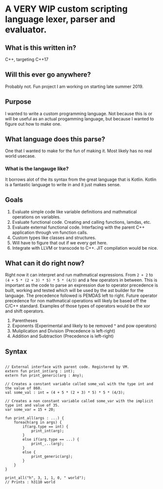 # A VERY WIP custom scripting language lexer, parser and evaluator.
## What is this written in?
C++, targeting C++17
## Will this ever go anywhere?
Probably not. Fun project I am working on starting late summer 2019.
## Purpose
I wanted to write a custom programming language. Not because this is or will be useful as an actual progamming language, but because I wanted to figure out how to make one.


## What language does this parse?
One that I wanted to make for the fun of making it.  Most likely has no real world usecase.
### What is the langauge like?
It borrows alot of the its syntax from the great language that is Kotlin. Kotlin is a fantastic language to write in and it just makes sense. 
## Goals
1. Evaluate simple code like variable definitions and mathmatical operations on variables.
2. Evaluate functional code. Creating and calling functions, lamdas, etc.
3. Evaluate external functional code. Interfacing with the parent C++ application through vm function calls. 
4. Custom types like classes and structures.
5. Will have to figure that out if we every get here.
6. Integrate with LLVM or transcode to C++. JIT compilation would be nice.

## What can it do right now?
Right now it can interpret and run mathmatical expressions. From `2 + 2` to `(4 + 5 * (2 + 3) * 5) * 5 * (4/3)` and a few operators in between.
This is important as the code to parse an expression due to operator precedence is built, working and tested which will be used by the ast builder for the language.
The precedence followed is PEMDAS left to right. Future operator precedence for non mathmatical operations will likely be based off the C/C++ standard. Examples of those types of operators would be the xor and shift operators.
1. Parentheses
2. Exponents (Experimental and likely to be removed ^ and pow operators)
3. Muliplication and Division (Precedence is left-right)
4. Addition and Subtraction (Precedence is left-right)


## Syntax
```

// External interface with parent code. Registered by VM.
extern fun print_int(arg : int);
extern fun print_generic(arg : Any);

// Creates a constant variable called some_val with the type int and the value of 860.
val some_val : int = (4 + 5 * (2 + 3) * 5) * 5 * (4/3);

// Creates a non constant variable called some_var with the implicit type int and value of 35.
var some_var = 15 + 20;

fun print_all(args : ...) {
    foreach(arg in args) {
        if(arg.type == int) {
            print_int(arg);
        }
        else if(arg.type == ...) {
            print_...(arg);
        }
        else {
            print_generic(arg);
        }
    }
}

print_all("h", 3, 1, 1, 0, " world");
// Prints : h3110 world

```